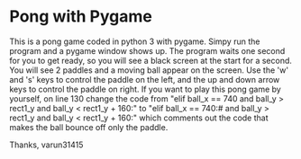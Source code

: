 # Pong with Pygame
This is a pong game coded in python 3 with pygame. Simpy run the program and a pygame window shows up. The program waits
one second for you to get ready, so you will see a black screen at the start for a second. You will see 2 paddles and a 
moving ball appear on the screen. Use the 'w' and 's' keys to control the paddle on the left, and the up and down arrow 
keys to control the paddle on right. If you want to play this pong game by yourself, on line 130 change the code from 
     "elif ball_x == 740 and ball_y > rect1_y and ball_y < rect1_y + 160:"
to 
     "elif ball_x == 740:# and ball_y > rect1_y and ball_y < rect1_y + 160:"
which comments out the code that makes the ball bounce off only the paddle. 

Thanks, varun31415
